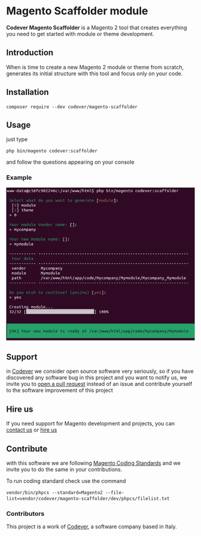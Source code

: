 # Magento Scaffolder module

**Codever Magento Scaffolder** is a Magento 2 tool that creates everything you need to get started with module or theme development.


## Introduction

When is time to create a new Magento 2 module or theme from scratch, generates its initial structure with this tool and focus only on your code.


## Installation

```
composer require --dev codever/magento-scaffolder
```


## Usage

just type 

```
php bin/magento codever:scaffolder
```

and follow the questions appearing on your console


### Example

![Codever Magento Scaffolder shell](https://github.com/codeversrl/magento-scaffolder/raw/docs/codever_magento_scaffolder_shell.png "Codever Magento Scaffolder shell")

## Support

in [Codever](https://codever.it) we consider open source software very seriously, so if you have discovered any software bug in this project and you want to notify us, we invite you to [open a pull request](https://github.com/codeversrl/magento-scaffolder/compare) instead of an issue and contribute yourself to the software improvement of this project

## Hire us

If you need support for Magento development and projects, you can [contact us](https://codever.it) or [hire us](https://codever.it)

## Contribute

with this software we are following [Magento Coding Standards](https://github.com/magento/magento-coding-standard) and we invite you to do the same in your contributions.

To run coding standard check use the command

```
vendor/bin/phpcs --standard=Magento2 --file-list=vendor/codever/magento-scaffolder/dev/phpcs/filelist.txt
```


### Contributors

This project is a work of [Codever](https://codever.it), a software company based in Italy.

